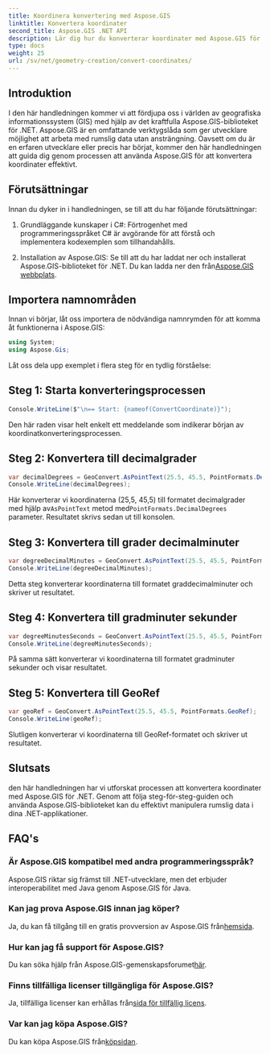 ```yaml
---
title: Koordinera konvertering med Aspose.GIS
linktitle: Konvertera koordinater
second_title: Aspose.GIS .NET API
description: Lär dig hur du konverterar koordinater med Aspose.GIS för .NET. Steg-för-steg-guide, förutsättningar och vanliga frågor tillhandahålls.
type: docs
weight: 25
url: /sv/net/geometry-creation/convert-coordinates/
---
```

## Introduktion
I den här handledningen kommer vi att fördjupa oss i världen av geografiska informationssystem (GIS) med hjälp av det kraftfulla Aspose.GIS-biblioteket för .NET. Aspose.GIS är en omfattande verktygslåda som ger utvecklare möjlighet att arbeta med rumslig data utan ansträngning. Oavsett om du är en erfaren utvecklare eller precis har börjat, kommer den här handledningen att guida dig genom processen att använda Aspose.GIS för att konvertera koordinater effektivt.
## Förutsättningar
Innan du dyker in i handledningen, se till att du har följande förutsättningar:
1. Grundläggande kunskaper i C#: Förtrogenhet med programmeringsspråket C# är avgörande för att förstå och implementera kodexemplen som tillhandahålls.
  
2.  Installation av Aspose.GIS: Se till att du har laddat ner och installerat Aspose.GIS-biblioteket för .NET. Du kan ladda ner den från[Aspose.GIS webbplats](https://releases.aspose.com/gis/net/).

## Importera namnområden
Innan vi börjar, låt oss importera de nödvändiga namnrymden för att komma åt funktionerna i Aspose.GIS:
```csharp
using System;
using Aspose.Gis;
```

Låt oss dela upp exemplet i flera steg för en tydlig förståelse:
## Steg 1: Starta konverteringsprocessen
```csharp
Console.WriteLine($"\n== Start: {nameof(ConvertCoordinate)}");
```
Den här raden visar helt enkelt ett meddelande som indikerar början av koordinatkonverteringsprocessen.
## Steg 2: Konvertera till decimalgrader
```csharp
var decimalDegrees = GeoConvert.AsPointText(25.5, 45.5, PointFormats.DecimalDegrees);
Console.WriteLine(decimalDegrees);
```
 Här konverterar vi koordinaterna (25,5, 45,5) till formatet decimalgrader med hjälp av`AsPointText` metod med`PointFormats.DecimalDegrees` parameter. Resultatet skrivs sedan ut till konsolen.
## Steg 3: Konvertera till grader decimalminuter
```csharp
var degreeDecimalMinutes = GeoConvert.AsPointText(25.5, 45.5, PointFormats.DegreeDecimalMinutes);
Console.WriteLine(degreeDecimalMinutes);
```
Detta steg konverterar koordinaterna till formatet graddecimalminuter och skriver ut resultatet.
## Steg 4: Konvertera till gradminuter sekunder
```csharp
var degreeMinutesSeconds = GeoConvert.AsPointText(25.5, 45.5, PointFormats.DegreeMinutesSeconds);
Console.WriteLine(degreeMinutesSeconds);
```
På samma sätt konverterar vi koordinaterna till formatet gradminuter sekunder och visar resultatet.
## Steg 5: Konvertera till GeoRef
```csharp
var geoRef = GeoConvert.AsPointText(25.5, 45.5, PointFormats.GeoRef);
Console.WriteLine(geoRef);
```
Slutligen konverterar vi koordinaterna till GeoRef-formatet och skriver ut resultatet.

## Slutsats
den här handledningen har vi utforskat processen att konvertera koordinater med Aspose.GIS för .NET. Genom att följa steg-för-steg-guiden och använda Aspose.GIS-biblioteket kan du effektivt manipulera rumslig data i dina .NET-applikationer.
## FAQ's
### Är Aspose.GIS kompatibel med andra programmeringsspråk?
Aspose.GIS riktar sig främst till .NET-utvecklare, men det erbjuder interoperabilitet med Java genom Aspose.GIS för Java.
### Kan jag prova Aspose.GIS innan jag köper?
 Ja, du kan få tillgång till en gratis provversion av Aspose.GIS från[hemsida](https://releases.aspose.com/).
### Hur kan jag få support för Aspose.GIS?
 Du kan söka hjälp från Aspose.GIS-gemenskapsforumet[här](https://forum.aspose.com/c/gis/33).
### Finns tillfälliga licenser tillgängliga för Aspose.GIS?
 Ja, tillfälliga licenser kan erhållas från[sida för tillfällig licens](https://purchase.aspose.com/temporary-license/).
### Var kan jag köpa Aspose.GIS?
 Du kan köpa Aspose.GIS från[köpsidan](https://purchase.aspose.com/buy).